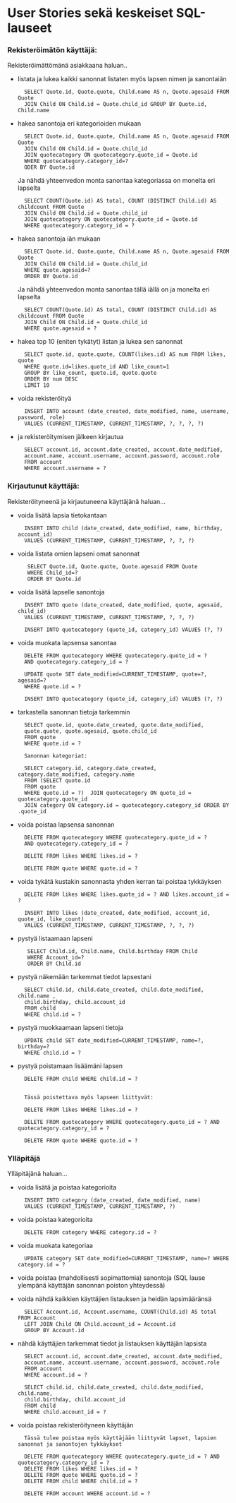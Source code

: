 # User Stories sekä keskeiset SQL-lauseet

### Rekisteröimätön käyttäjä:

Rekisteröimättömänä asiakkaana haluan..

- listata ja lukea kaikki sanonnat listaten myös lapsen nimen ja sanontaiän

        SELECT Quote.id, Quote.quote, Child.name AS n, Quote.agesaid FROM Quote 
        JOIN Child ON Child.id = Quote.child_id GROUP BY Quote.id, Child.name

- hakea sanontoja eri kategorioiden mukaan 

        SELECT Quote.id, Quote.quote, Child.name AS n, Quote.agesaid FROM Quote
        JOIN Child ON Child.id = Quote.child_id
        JOIN quotecategory ON quotecategory.quote_id = Quote.id
        WHERE quotecategory.category_id=?
        ODER BY Quote.id

    Ja nähdä yhteenvedon monta sanontaa kategoriassa on monelta eri lapselta

        SELECT COUNT(Quote.id) AS total, COUNT (DISTINCT Child.id) AS childcount FROM Quote
        JOIN Child ON Child.id = Quote.child_id
        JOIN quotecategory ON quotecategory.quote_id = Quote.id
        WHERE quotecategory.category_id = ?

- hakea sanontoja iän mukaan

        SELECT Quote.id, Quote.quote, Child.name AS n, Quote.agesaid FROM Quote
        JOIN Child ON Child.id = Quote.child_id
        WHERE quote.agesaid=?
        ORDER BY Quote.id

     Ja nähdä yhteenvedon monta sanontaa tällä iällä on ja monelta eri lapselta

        SELECT COUNT(Quote.id) AS total, COUNT (DISTINCT Child.id) AS childcount FROM Quote
        JOIN Child ON Child.id = Quote.child_id
        WHERE quote.agesaid = ?

- hakea top 10 (eniten tykätyt) listan ja lukea sen sanonnat

        SELECT quote.id, quote.quote, COUNT(likes.id) AS num FROM likes, quote
        WHERE quote.id=likes.quote_id AND like_count=1 
        GROUP BY like_count, quote.id, quote.quote
        ORDER BY num DESC
        LIMIT 10

- voida rekisteröityä 

        INSERT INTO account (date_created, date_modified, name, username, password, role) 
        VALUES (CURRENT_TIMESTAMP, CURRENT_TIMESTAMP, ?, ?, ?, ?)

- ja rekisteröitymisen jälkeen kirjautua 

        SELECT account.id, account.date_created, account.date_modified, 
        account.name, account.username, account.password, account.role 
        FROM account 
        WHERE account.username = ?
       

### Kirjautunut käyttäjä:

Rekisteröityneenä ja kirjautuneena käyttäjänä haluan...

- voida lisätä lapsia tietokantaan

        INSERT INTO child (date_created, date_modified, name, birthday, account_id) 
        VALUES (CURRENT_TIMESTAMP, CURRENT_TIMESTAMP, ?, ?, ?)

- voida listata omien lapseni omat sanonnat

         SELECT Quote.id, Quote.quote, Quote.agesaid FROM Quote
         WHERE Child_id=?
         ORDER BY Quote.id

- voida lisätä lapselle sanontoja

        INSERT INTO quote (date_created, date_modified, quote, agesaid, child_id) 
        VALUES (CURRENT_TIMESTAMP, CURRENT_TIMESTAMP, ?, ?, ?)

        INSERT INTO quotecategory (quote_id, category_id) VALUES (?, ?)

- voida muokata lapsensa sanontaa

        DELETE FROM quotecategory WHERE quotecategory.quote_id = ? 
        AND quotecategory.category_id = ?

        UPDATE quote SET date_modified=CURRENT_TIMESTAMP, quote=?, agesaid=? 
        WHERE quote.id = ?

        INSERT INTO quotecategory (quote_id, category_id) VALUES (?, ?)        

- tarkastella sanonnan tietoja tarkemmin

        SELECT quote.id, quote.date_created, quote.date_modified, 
        quote.quote, quote.agesaid, quote.child_id  
        FROM quote 
        WHERE quote.id = ?

        Sanonnan kategoriat:

        SELECT category.id, category.date_created, category.date_modified, category.name
        FROM (SELECT quote.id 
        FROM quote 
        WHERE quote.id = ?)  JOIN quotecategory ON quote_id = quotecategory.quote_id 
        JOIN category ON category.id = quotecategory.category_id ORDER BY .quote_id
	
- voida poistaa lapsensa sanonnan

        DELETE FROM quotecategory WHERE quotecategory.quote_id = ? 
        AND quotecategory.category_id = ?

        DELETE FROM likes WHERE likes.id = ?

        DELETE FROM quote WHERE quote.id = ?

- voida tykätä kustakin sanonnasta yhden kerran tai poistaa tykkäyksen

        DELETE FROM likes WHERE likes.quote_id = ? AND likes.account_id = ?

        INSERT INTO likes (date_created, date_modified, account_id, quote_id, like_count) 
        VALUES (CURRENT_TIMESTAMP, CURRENT_TIMESTAMP, ?, ?, ?)

- pystyä listaamaan lapseni

         SELECT Child.id, Child.name, Child.birthday FROM Child
         WHERE Account_id=?
         ORDER BY Child.id


- pystyä näkemään tarkemmat tiedot lapsestani

        SELECT child.id, child.date_created, child.date_modified, child.name , 
        child.birthday, child.account_id  
        FROM child 
        WHERE child.id = ?

- pystyä muokkaamaan lapseni tietoja

        UPDATE child SET date_modified=CURRENT_TIMESTAMP, name=?, birthday=? 
        WHERE child.id = ?

- pystyä poistamaan lisäämäni lapsen

        DELETE FROM child WHERE child.id = ?


        Tässä poistettava myös lapseen liittyvät:

        DELETE FROM likes WHERE likes.id = ?

        DELETE FROM quotecategory WHERE quotecategory.quote_id = ? AND quotecategory.category_id = ?

        DELETE FROM quote WHERE quote.id = ? 

### Ylläpitäjä

Ylläpitäjänä haluan...

- voida lisätä ja poistaa kategorioita

        INSERT INTO category (date_created, date_modified, name) 
        VALUES (CURRENT_TIMESTAMP, CURRENT_TIMESTAMP, ?)

- voida poistaa kategorioita

        DELETE FROM category WHERE category.id = ?

- voida muokata kategoriaa

        UPDATE category SET date_modified=CURRENT_TIMESTAMP, name=? WHERE category.id = ?

- voida poistaa (mahdollisesti sopimattomia) sanontoja (SQL lause ylempänä käyttäjän sanonnan poiston yhteydessä)

- voida nähdä kaikkien käyttäjien listauksen ja heidän lapsimääränsä

        SELECT Account.id, Account.username, COUNT(Child.id) AS total FROM Account
        LEFT JOIN Child ON Child.account_id = Account.id
        GROUP BY Account.id

- nähdä käyttäjien tarkemmat tiedot ja listauksen käyttäjän lapsista

        SELECT account.id, account.date_created, account.date_modified, 
        account.name, account.username, account.password, account.role 
        FROM account 
        WHERE account.id = ?

        SELECT child.id, child.date_created, child.date_modified, child.name, 
        child.birthday, child.account_id 
        FROM child 
        WHERE child.account_id = ?

- voida poistaa rekisteröityneen käyttäjän

        Tässä tulee poistaa myös käyttäjään liittyvät lapset, lapsien sanonnat ja sanontojen tykkäykset

        DELETE FROM quotecategory WHERE quotecategory.quote_id = ? AND quotecategory.category_id = ?
        DELETE FROM likes WHERE likes.id = ?
        DELETE FROM quote WHERE quote.id = ?
        DELETE FROM child WHERE child.id = ?

        DELETE FROM account WHERE account.id = ?

